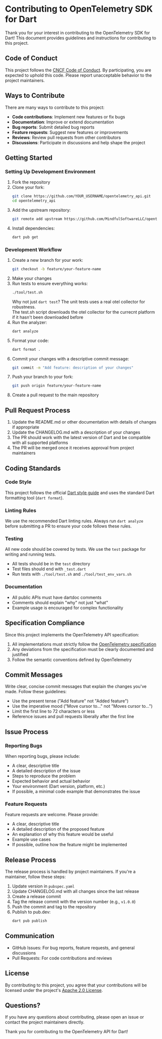 # Contributing to OpenTelemetry SDK for Dart

Thank you for your interest in contributing to the OpenTelemetry SDK for Dart! This document provides guidelines and instructions for contributing to this project.

## Code of Conduct

This project follows the [CNCF Code of Conduct](https://github.com/cncf/foundation/blob/main/code-of-conduct.md). By participating, you are expected to uphold this code. Please report unacceptable behavior to the project maintainers.

## Ways to Contribute

There are many ways to contribute to this project:

- **Code contributions**: Implement new features or fix bugs
- **Documentation**: Improve or extend documentation
- **Bug reports**: Submit detailed bug reports
- **Feature requests**: Suggest new features or improvements
- **Reviews**: Review pull requests from other contributors
- **Discussions**: Participate in discussions and help shape the project

## Getting Started

### Setting Up Development Environment

1. Fork the repository
2. Clone your fork:
   ```bash
   git clone https://github.com/YOUR_USERNAME/opentelemetry_api.git
   cd opentelemetry_api
   ```
3. Add the upstream repository:
   ```bash
   git remote add upstream https://github.com/MindfulSoftwareLLC/opentelemetry_api.git
   ```
4. Install dependencies:
   ```bash
   dart pub get
   ```

### Development Workflow

1. Create a new branch for your work:
   ```bash
   git checkout -b feature/your-feature-name
   ```
2. Make your changes
3. Run tests to ensure everything works:
   ```bash
   ./tool/test.sh
   ```
   Why not just `dart test`? The unit tests uses a real otel collector for robustness.  
   The test.sh script downloads the otel collector for the currecnt platform if it hasn't been downloaded before
4. Run the analyzer:
   ```bash
   dart analyze
   ```
5. Format your code:
   ```bash
   dart format .
   ```
6. Commit your changes with a descriptive commit message:
   ```bash
   git commit -m "Add feature: description of your changes"
   ```
7. Push your branch to your fork:
   ```bash
   git push origin feature/your-feature-name
   ```
8. Create a pull request to the main repository

## Pull Request Process

1. Update the README.md or other documentation with details of changes if appropriate
2. Update the CHANGELOG.md with a description of your changes
3. The PR should work with the latest version of Dart and be compatible with all supported platforms
4. The PR will be merged once it receives approval from project maintainers

## Coding Standards

### Code Style

This project follows the official [Dart style guide](https://dart.dev/guides/language/effective-dart/style) and uses the standard Dart formatting tool (`dart format`).

### Linting Rules

We use the recommended Dart linting rules. Always run `dart analyze` before submitting a PR to ensure your code follows these rules.

### Testing

All new code should be covered by tests. We use the `test` package for writing and running tests.

- All tests should be in the `test` directory
- Test files should end with `_test.dart`
- Run tests with `./tool/test.sh` and `./tool/test_env_vars.sh`

### Documentation

- All public APIs must have dartdoc comments
- Comments should explain "why" not just "what"
- Example usage is encouraged for complex functionality

## Specification Compliance

Since this project implements the OpenTelemetry API specification:

1. All implementations must strictly follow the [OpenTelemetry specification](https://opentelemetry.io/docs/specs/otel/)
2. Any deviations from the specification must be clearly documented and justified
3. Follow the semantic conventions defined by OpenTelemetry

## Commit Messages

Write clear, concise commit messages that explain the changes you've made. Follow these guidelines:

- Use the present tense ("Add feature" not "Added feature")
- Use the imperative mood ("Move cursor to..." not "Moves cursor to...")
- Limit the first line to 72 characters or less
- Reference issues and pull requests liberally after the first line

## Issue Process

### Reporting Bugs

When reporting bugs, please include:

- A clear, descriptive title
- A detailed description of the issue
- Steps to reproduce the problem
- Expected behavior and actual behavior
- Your environment (Dart version, platform, etc.)
- If possible, a minimal code example that demonstrates the issue

### Feature Requests

Feature requests are welcome. Please provide:

- A clear, descriptive title
- A detailed description of the proposed feature
- An explanation of why this feature would be useful
- Example use cases
- If possible, outline how the feature might be implemented

## Release Process

The release process is handled by project maintainers. If you're a maintainer, follow these steps:

1. Update version in `pubspec.yaml`
2. Update CHANGELOG.md with all changes since the last release
3. Create a release commit
4. Tag the release commit with the version number (e.g., `v1.0.0`)
5. Push the commit and tag to the repository
6. Publish to pub.dev:
   ```bash
   dart pub publish
   ```

## Communication

- GitHub Issues: For bug reports, feature requests, and general discussions
- Pull Requests: For code contributions and reviews

## License

By contributing to this project, you agree that your contributions will be licensed under the project's [Apache 2.0 License](LICENSE).

## Questions?

If you have any questions about contributing, please open an issue or contact the project maintainers directly.

Thank you for contributing to the OpenTelemetry API for Dart!
